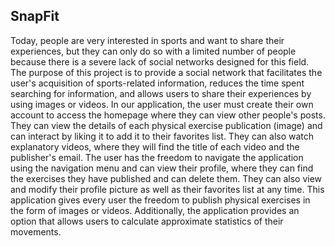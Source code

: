 ## SnapFit
Today, people are very interested in sports and want to share their experiences, but they can only do so with a limited number of people because there is a severe lack of social networks designed for this field. The purpose of this project is to provide a social network that facilitates the user's acquisition of sports-related information, reduces the time spent searching for information, and allows users to share their experiences by using images or videos. In our application, the user must create their own account to access the homepage where they can view other people's posts. They can view the details of each physical exercise publication (image) and can interact by liking it to add it to their favorites list. They can also watch explanatory videos, where they will find the title of each video and the publisher's email. The user has the freedom to navigate the application using the navigation menu and can view their profile, where they can find the exercises they have published and can delete them. They can also view and modify their profile picture as well as their favorites list at any time. This application gives every user the freedom to publish physical exercises in the form of images or videos. Additionally, the application provides an option that allows users to calculate approximate statistics of their movements.
